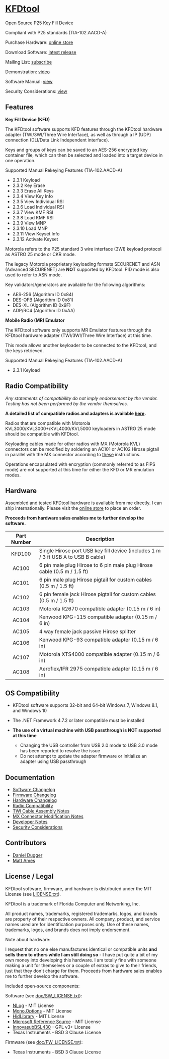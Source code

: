# [KFDtool](https://github.com/KFDtool/KFDtool)

Open Source P25 Key Fill Device

Compliant with P25 standards (TIA-102.AACD-A)

Purchase Hardware: [online store](https://kfdtool.com/store)

Download Software: [latest release](https://github.com/KFDtool/KFDtool/releases)

Mailing List: [subscribe](https://kfdtool.com/email)

Demonstration: [video](https://www.youtube.com/watch?v=Oioa3xTQoE0)

Software Manual: [view](doc/KFDtool_Manual.pdf)

Security Considerations: [view](doc/SECURITY_CONSIDERATIONS.md)

Features
--------

**Key Fill Device (KFD)**

The KFDtool software supports KFD features through the KFDtool hardware adapter (TWI/3WI/Three Wire Interface), as well as through a IP (UDP) connection (DLI/Data Link Independent interface).

Keys and groups of keys can be saved to an AES-256 encrypted key container file, which can then be selected and loaded into a target device in one operation.

Supported Manual Rekeying Features (TIA-102.AACD-A)

* 2.3.1 Keyload
* 2.3.2 Key Erase
* 2.3.3 Erase All Keys
* 2.3.4 View Key Info
* 2.3.5 View Individual RSI
* 2.3.6 Load Individual RSI
* 2.3.7 View KMF RSI
* 2.3.8 Load KMF RSI
* 2.3.9 View MNP
* 2.3.10 Load MNP
* 2.3.11 View Keyset Info
* 2.3.12 Activate Keyset

Motorola refers to the P25 standard 3 wire interface (3WI) keyload protocol as ASTRO 25 mode or CKR mode.

The legacy Motorola proprietary keyloading formats SECURENET and ASN (Advanced SECURENET) are **NOT** supported by KFDtool. PID mode is also used to refer to ASN mode.

Key validators/generators are available for the following algorithms:

* AES-256 (Algorithm ID 0x84)
* DES-OFB (Algorithm ID 0x81)
* DES-XL (Algorithm ID 0x9F)
* ADP/RC4 (Algorithm ID 0xAA)

**Mobile Radio (MR) Emulator**

The KFDtool software only supports MR Emulator features through the KFDtool hardware adapter (TWI/3WI/Three Wire Interface) at this time.

This mode allows another keyloader to be connected to the KFDtool, and the keys retrieved.

Supported Manual Rekeying Features (TIA-102.AACD-A)

* 2.3.1 Keyload

Radio Compatibility
-------------------

*Any statements of compatibility do not imply endorsement by the vendor. Testing has not been performed by the vendor themselves.*

**A detailed list of compatible radios and adapters is available [here](doc/RADIO_COMPATIBILITY.md).**

Radios that are compatible with Motorola KVL3000/KVL3000+/KVL4000/KVL5000 keyloaders in ASTRO 25 mode should be compatible with KFDtool.

Keyloading cables made for other radios with MX (Motorola KVL) connectors can be modified by soldering an AC101 or AC102 Hirose pigtail in parallel with the MX connector according to [these](doc/MX_CONN_MOD_NOTES.md) instructions.

Operations encapsulated with encryption (commonly referred to as FIPS mode) are not supported at this time for either the KFD or MR emulation modes.

Hardware
--------

Assembled and tested KFDtool hardware is available from me directly. I can ship internationally. Please visit the [online store](https://kfdtool.com/store) to place an order.

**Proceeds from hardware sales enables me to further develop the software.**

| Part Number | Description |
| :---: | --- |
| KFD100 | Single Hirose port USB key fill device (includes 1 m / 3 ft USB A to USB B cable) |
| AC100 | 6 pin male plug Hirose to 6 pin male plug Hirose cable (0.5 m / 1.5 ft) |
| AC101 | 6 pin male plug Hirose pigtail for custom cables (0.5 m / 1.5 ft) |
| AC102 | 6 pin female jack Hirose pigtail for custom cables (0.5 m / 1.5 ft) |
| AC103 | Motorola R2670 compatible adapter (0.15 m / 6 in) |
| AC104 | Kenwood KPG-115 compatible adapter (0.15 m / 6 in) |
| AC105 | 4 way female jack passive Hirose splitter |
| AC106 | Kenwood KPG-93 compatible adapter (0.15 m / 6 in) |
| AC107 | Motorola XTS4000 compatible adapter (0.15 m / 6 in) |
| AC108 | Aeroflex/IFR 2975 compatible adapter (0.15 m / 6 in) |

OS Compatibility
----------------

* KFDtool software supports 32-bit and 64-bit Windows 7, Windows 8.1, and Windows 10

* The .NET Framework 4.7.2 or later compatible must be installed

* **The use of a virtual machine with USB passthrough is NOT supported at this time**
    * Changing the USB controller from USB 2.0 mode to USB 3.0 mode has been reported to resolve the issue
    * Do not attempt to update the adapter firmware or initialize an adapter using USB passthrough

Documentation
-------------

* [Software Changelog](doc/SW_CHANGELOG.txt)
* [Firmware Changelog](doc/FW_CHANGELOG.txt)
* [Hardware Changelog](doc/HW_CHANGELOG.txt)
* [Radio Compatibility](doc/RADIO_COMPATIBILITY.md)
* [TWI Cable Assembly Notes](doc/TWI_CABLE_ASSY_NOTES.md)
* [MX Connector Modification Notes](doc/MX_CONN_MOD_NOTES.md)
* [Developer Notes](doc/DEV_NOTES.md)
* [Security Considerations](doc/SECURITY_CONSIDERATIONS.md)

Contributors
------------

* [Daniel Dugger](https://github.com/duggerd)
* [Matt Ames](https://github.com/mattames)

License / Legal
---------------

KFDtool software, firmware, and hardware is distributed under the MIT License (see [LICENSE.txt](LICENSE.txt)).

KFDtool is a trademark of Florida Computer and Networking, Inc.

All product names, trademarks, registered trademarks, logos, and brands are property of their respective owners. All company, product, and service names used are for identification purposes only. Use of these names, trademarks, logos, and brands does not imply endorsement.

Note about hardware:

I request that no one else manufactures identical or compatible units **and sells them to others while I am still doing so** - I have put quite a bit of my own money into developing this hardware. I am totally fine with someone making a unit for themselves or a couple of extras to give to their friends, just that they don't charge for them. Proceeds from hardware sales enables me to further develop the software.

Included open-source components:

Software (see [doc/SW_LICENSE.txt](doc/SW_LICENSE.txt)):

* [NLog](https://github.com/NLog/NLog) - MIT License
* [Mono.Options](https://github.com/mono/mono/blob/master/mcs/class/Mono.Options/Mono.Options/Options.cs) - MIT License
* [HidLibrary](https://github.com/mikeobrien/HidLibrary) - MIT License
* [Microsoft Reference Source](https://github.com/microsoft/referencesource) - MIT License
* [InnovasubBSL430](https://github.com/corentinaltepe/InnovasubBSL430) - GPL v3+ License
* Texas Instruments - BSD 3 Clause License

Firmware (see [doc/FW_LICENSE.txt](doc/FW_LICENSE.txt)):

* Texas Instruments - BSD 3 Clause License
